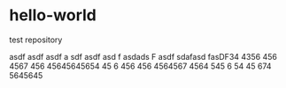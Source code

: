 # hello-world
test repository

asdf
asdf
asdf
a sdf
asdf
asd f asdads F asdf
 sdafasd fasDF34 4356 456 4567
 456
 45645645654 
 45 6
 456
 456
 4564567 4564 545 6
 54 45
  674 
  5645645
